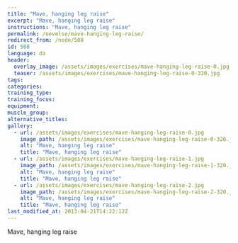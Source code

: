 ```yaml
---
title: "Mave, hanging leg raise"
excerpt: "Mave, hanging leg raise"
instructions: "Mave, hanging leg raise"
permalink: /oevelse/mave-hanging-leg-raise/
redirect_from: /node/508
id: 508
language: da
header:
  overlay_image: /assets/images/exercises/mave-hanging-leg-raise-0.jpg
  teaser: /assets/images/exercises/mave-hanging-leg-raise-0-320.jpg
tags:
categories:
training_type: 
training_focus: 
equipment:
muscle_group:
alternative_titles:
gallery:
  - url: /assets/images/exercises/mave-hanging-leg-raise-0.jpg
    image_path: /assets/images/exercises/mave-hanging-leg-raise-0-320.jpg
    alt: "Mave, hanging leg raise"
    title: "Mave, hanging leg raise"
  - url: /assets/images/exercises/mave-hanging-leg-raise-1.jpg
    image_path: /assets/images/exercises/mave-hanging-leg-raise-1-320.jpg
    alt: "Mave, hanging leg raise"
    title: "Mave, hanging leg raise"
  - url: /assets/images/exercises/mave-hanging-leg-raise-2.jpg
    image_path: /assets/images/exercises/mave-hanging-leg-raise-2-320.jpg
    alt: "Mave, hanging leg raise"
    title: "Mave, hanging leg raise"
last_modified_at: 2013-04-21T14:22:12Z
---
```


Mave, hanging leg raise
